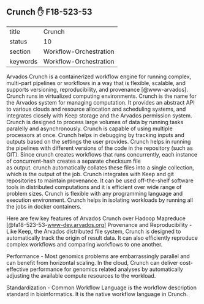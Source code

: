 ## Crunch :hand: F18-523-53


|          |                        |
| -------- | ---------------------- |
| title    | Crunch                 | 
| status   | 10                     |
| section  | Workflow-Orchestration |
| keywords | Workflow-Orchestration |


Arvados Crunch is a containerized workflow engine for running complex, multi-part pipelines or workflows in a way that 
is flexible, scalable, and supports versioning, reproducibility, and provenance [@www-arvados]. Crunch runs in virtualized 
computing environments. Crunch is the name for the Arvados system for managing computation. It provides an abstract API to various 
clouds and resource allocation and scheduling systems, and integrates closely with Keep storage and the Arvados permission system.
Crunch is designed to process large volumes of data by running tasks paralelly and asynchronously. Crunch is capable
of using multiple processors at once. Crunch helps in debugging by tracking inputs and outputs based on  the settings
the user provides. Crunch helps in running the pipelines with different versions of the code in the repository (such as GIT).
Since crunch creates workflows that runs concurrently, each instance of concurrent-hash creates a separate checksum file  
as output. crunch automatically collates these files into a single collection, which is the output of the job. 
Crunch integrates with Keep and git repositories to maintain provenance. It can be used off-the-shelf software tools in 
distributed computations and it is efficient over wide range of problem sizes. Crunch is flexible with any programming language 
and execution environment. Crunch helps in isolating workloads by running all the jobs in docker containers.

Here are few key features of Arvados Crunch over Hadoop Mapreduce [@fa18-523-53-www-dev.arvados.org]
Provenance and Reproducibility - Like Keep, the Arvados distributed file system, Crunch is designed to automatically track the origin of result data. It can also efficiently reproduce complex workflows and comparing workflows to one another.

Performance - Most genomics problems are embarrassingly parallel and can benefit from horizontal scaling. In the cloud, Crunch can deliver cost-effective performance for genomics related analyses by automatically adjusting the available compute resources to the workload.

Standardization - Common Workflow Language is the workflow description standard in bioinformatics. It is the native workflow language in Crunch.

